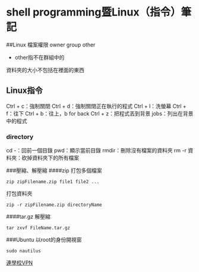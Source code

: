 # shell programming暨Linux（指令）筆記

##Linux
檔案權限
owner group other

* other指不在群組中的

資料夾的大小不包括在裡面的東西

## Linux指令
Ctrl + c：強制關閉
Ctrl + d：強制關閉正在執行的程式
Ctrl + l：洗螢幕
Ctrl + f：往下
Ctrl + b：往上，b for back
Ctrl + z：把程式丟到背景
jobs：列出在背景中的程式

### directory
cd -：回前一個目錄
pwd：顯示當前目錄
rmdir：刪除沒有檔案的資料夾
rm -r 資料夾：砍掉資料夾下的所有檔案

###壓縮、解壓縮
####zip
打包多個檔案
```
zip zipFilename.zip file1 file2 ...
```

打包資料夾
```
zip -r zipFilename.zip directoryName
```

####tar.gz
解壓縮
```
tar zxvf FileName.tar.gz
```

###Ubuntu
以root的身份開視窗
```
sudo nautilus
```

[連學校VPN](http://ccnet.ntu.edu.tw/vpn/for-ubuntu.html)
